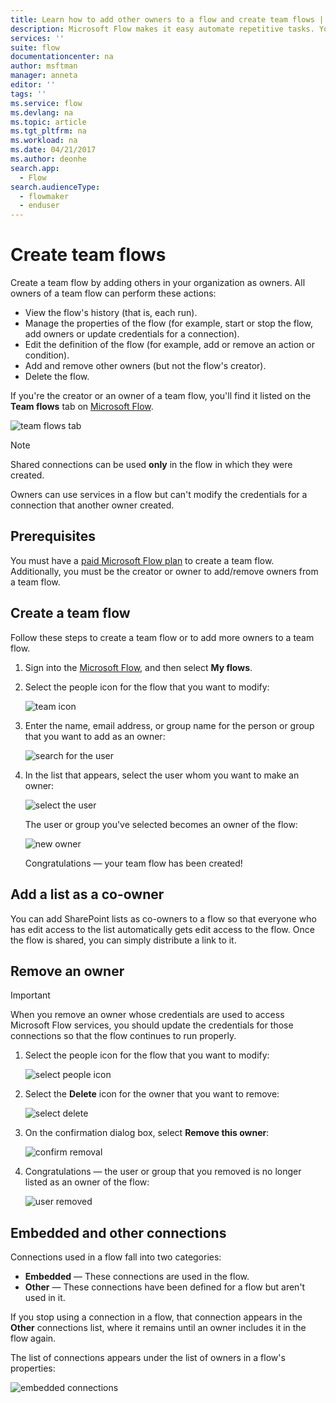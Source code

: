 ```yaml
---
title: Learn how to add other owners to a flow and create team flows | Microsoft Docs
description: Microsoft Flow makes it easy automate repetitive tasks. You can add users or groups as owners and collaborate with them to design and manage flows.
services: ''
suite: flow
documentationcenter: na
author: msftman
manager: anneta
editor: ''
tags: ''
ms.service: flow
ms.devlang: na
ms.topic: article
ms.tgt_pltfrm: na
ms.workload: na
ms.date: 04/21/2017
ms.author: deonhe
search.app: 
  - Flow
search.audienceType: 
  - flowmaker
  - enduser
---
```

# Create team flows
Create a team flow by adding others in your organization as owners. All owners of a team flow can perform these actions:

* View the flow's history (that is, each run).
* Manage the properties of the flow (for example, start or stop the flow, add owners or update credentials for a connection).
* Edit the definition of the flow (for example, add or remove an action or condition).
* Add and remove other owners (but not the flow's creator).
* Delete the flow.

If you're the creator or an owner of a team flow, you'll find it listed on the **Team flows** tab on [Microsoft Flow](https://flow.microsoft.com).

![team flows tab](./media/create-team-flows/addowner5.png)

> [!NOTE]
> Shared connections can be used **only** in the flow in which they were created.
> 
> 

Owners can use services in a flow but can't modify the credentials for a connection that another owner created.

## Prerequisites
You must have a [paid Microsoft Flow plan](https://flow.microsoft.com/pricing/) to create a team flow. Additionally, you must be the creator or owner to add/remove owners from a team flow.

## Create a team flow
Follow these steps to create a team flow or to add more owners to a team flow.

1. Sign into the [Microsoft Flow](https://flow.microsoft.com), and then select **My flows**.
2. Select the people icon for the flow that you want to modify:
   
    ![team icon](./media/create-team-flows/addowner1.png)
3. Enter the name, email address, or group name for the person or group that you want to add as an owner:
   
    ![search for the user](./media/create-team-flows/addowner2.png)
4. In the list that appears, select the user whom you want to make an owner:
   
    ![select the user](./media/create-team-flows/addowner3.png)
   
     The user or group you've selected becomes an owner of the flow:
   
    ![new owner](./media/create-team-flows/addowner4.png)
   
     Congratulations &mdash; your team flow has been created!

## Add a list as a co-owner

You can add SharePoint lists as co-owners to a flow so that everyone who has edit access to the list automatically gets edit access to the flow. Once the flow is shared, you can simply distribute a link to it.

## Remove an owner
> [!IMPORTANT]
> When you remove an owner whose credentials are used to access Microsoft Flow services, you should update the credentials for those connections so that the flow continues to run properly.
> 
> 

1. Select the people icon for the flow that you want to modify:
   
    ![select people icon](./media/create-team-flows/removeowner1.png)
2. Select the **Delete** icon for the owner that you want to remove:
   
    ![select delete](./media/create-team-flows/removeowner2.png)
3. On the confirmation dialog box, select **Remove this owner**:
   
    ![confirm removal](./media/create-team-flows/removeowner3.png)
4. Congratulations &mdash; the user or group that you removed is no longer listed as an owner of the flow:
   
    ![user removed](./media/create-team-flows/removeowner4.png)

## Embedded and other connections
Connections used in a flow fall into two categories:

* **Embedded** &mdash; These connections are used in the flow.
* **Other** &mdash; These connections have been defined for a flow but aren't used in it.

If you stop using a connection in a flow, that connection appears in the **Other** connections list, where it remains until an owner includes it in the flow again.

The list of connections appears under the list of owners in a flow's properties:

![embedded connections](./media/create-team-flows/embeddedconnections.png)

